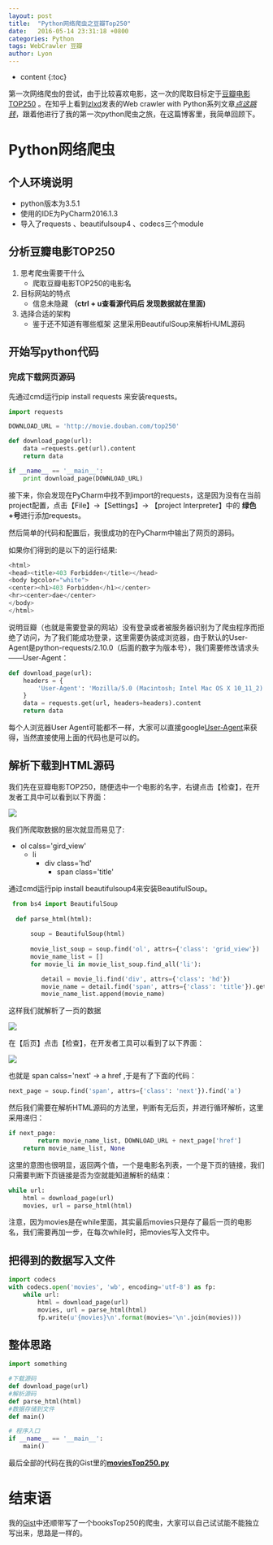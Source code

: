 ```yaml
---
layout: post
title:  "Python网络爬虫之豆瓣Top250"
date:   2016-05-14 23:31:18 +0800
categories: Python
tags: WebCrawler 豆瓣  
author: Lyon
---
```

* content
{:toc}

第一次网络爬虫的尝试，由于比较喜欢电影，这一次的爬取目标定于[豆瓣电影TOP250](https://movie.douban.com/top250) 。在知乎上看到[zlxd](https://www.zhihu.com/people/xlzd)发表的Web crawler with Python系列文章[*点这跳转*](https://www.zhihu.com/people/xlzd/posts)，跟着他进行了我的第一次python爬虫之旅，在这篇博客里，我简单回顾下。







# Python网络爬虫

## 个人环境说明

- python版本为3.5.1
- 使用的IDE为PyCharm2016.1.3
- 导入了requests 、beautifulsoup4 、codecs三个module



## 分析豆瓣电影TOP250

1. 思考爬虫需要干什么
   - 爬取豆瓣电影TOP250的电影名
2. 目标网站的特点
   - 信息未隐藏 **（ctrl + u查看源代码后 发现数据就在里面)**
3. 选择合适的架构
   - 鉴于还不知道有哪些框架 这里采用BeautifulSoup来解析HUML源码



##  开始写python代码

### 完成下载网页源码

先通过cmd运行pip install requests 来安装requests。


```python
import requests

DOWNLOAD_URL = 'http://movie.douban.com/top250'

def download_page(url):
    data =requests.get(url).content
    return data

if __name__ == '__main__':
    print download_page(DOWNLOAD_URL)
```
接下来，你会发现在PyCharm中找不到import的requests，这是因为没有在当前project配置，点击【File】->【Settings】-> 【project Interpreter】中的 **绿色+号**进行添加requests。

然后简单的代码和配置后，我很成功的在PyCharm中输出了网页的源码。

如果你们得到的是以下的运行结果:

```python
<html>
<head><title>403 Forbidden</title></head>
<body bgcolor="white">
<center><h1>403 Forbidden</h1></center>
<hr><center>dae</center>
</body>
</html>
```

说明豆瓣（也就是需要登录的网站）没有登录或者被服务器识别为了爬虫程序而拒绝了访问，为了我们能成功登录，这里需要伪装成浏览器，由于默认的User-Agent是python-requests/2.10.0（后面的数字为版本号），我们需要修改请求头——User-Agent：

```python
def download_page(url):
    headers = {
        'User-Agent': 'Mozilla/5.0 (Macintosh; Intel Mac OS X 10_11_2) 		AppleWebKit/537.36 (KHTML, like Gecko) Chrome/47.0.2526.80 Safari/537.36'
    }
    data = requests.get(url, headers=headers).content
    return data
```

每个人浏览器User Agent可能都不一样，大家可以直接google[User-Agent](http://whatsmyuseragent.com/)来获得，当然直接使用上面的代码也是可以的。



## 解析下载到HTML源码

我们先在豆瓣电影TOP250，随便选中一个电影的名字，右键点击【检查】，在开发者工具中可以看到以下界面：

![](http://i4.buimg.com/158788235323c04d.png)

我们所爬取数据的层次就显而易见了:

- ol calss='gird_view'
  - li
    - div class='hd'
      - span class='title'

通过cmd运行pip install beautifulsoup4来安装BeautifulSoup。

```python
 from bs4 import BeautifulSoup
  
  def parse_html(html):
  
      soup = BeautifulSoup(html)
  
      movie_list_soup = soup.find('ol', attrs={'class': 'grid_view'})
 	  movie_name_list = []
      for movie_li in movie_list_soup.find_all('li'):

         detail = movie_li.find('div', attrs={'class': 'hd'})
         movie_name = detail.find('span', attrs={'class': 'title'}).getText()
         movie_name_list.append(movie_name)

```

这样我们就解析了一页的数据



![](http://i3.buimg.com/71a3bce4f4086063.png)

在【后页】点击【检查】，在开发者工具可以看到了以下界面：

![](http://i3.buimg.com/9fcf891900b4b3d7.png)

也就是 span  calss='next'   -> a href ,于是有了下面的代码：

```python 
next_page = soup.find('span', attrs={'class': 'next'}).find('a')
```



然后我们需要在解析HTML源码的方法里，判断有无后页，并进行循环解析，这里采用递归：

```python
if next_page:
        return movie_name_list, DOWNLOAD_URL + next_page['href']
    return movie_name_list, None
```



这里的意图也很明显，返回两个值，一个是电影名列表，一个是下页的链接，我们只需要判断下页链接是否为空就能知道解析的结束：

```python
while url:
    html = download_page(url)
    movies, url = parse_html(html)
```

注意，因为movies是在while里面，其实最后movies只是存了最后一页的电影名，我们需要再加一步，在每次while时，把movies写入文件中。



## 把得到的数据写入文件

```python
import codecs
with codecs.open('movies', 'wb', encoding='utf-8') as fp:
    while url:
        html = download_page(url)
        movies, url = parse_html(html)         		 
        fp.write(u'{movies}\n'.format(movies='\n'.join(movies)))
```



## 整体思路

```python
import something 

#下载源码
def download_page(url)   
#解析源码
def parse_html(html)
#数据存储到文件
def main()

# 程序入口
if __name__ == '__main__':
    main()

```

最后全部的代码在我的Gist里的[**moviesTop250.py**](https://gist.github.com/LyonUp/cc10ceae37e4473db7805fadc4fd13a7)



# 结束语

我的[Gist](https://gist.github.com/LyonUp)中还顺带写了一个booksTop250的爬虫，大家可以自己试试能不能独立写出来，思路是一样的。